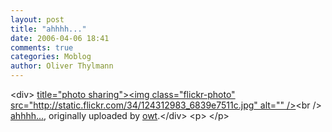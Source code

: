 ```yaml
---
layout: post
title: "ahhhh..."
date: 2006-04-06 18:41
comments: true
categories: Moblog
author: Oliver Thylmann
---
```



&lt;div&gt;	[ title=&quot;photo sharing&quot;&gt;&lt;img class=&quot;flickr-photo&quot; src=&quot;http://static.flickr.com/34/124312983_6839e7511c.jpg&quot; alt=&quot;&quot; /&gt;](http://www.flickr.com/photos/oliver/124312983/)&lt;br /&gt;	[ahhhh...](http://www.flickr.com/photos/oliver/124312983/), originally uploaded by [owt](http://www.flickr.com/people/oliver/).&lt;/div&gt;				&lt;p&gt;	&lt;/p&gt;


